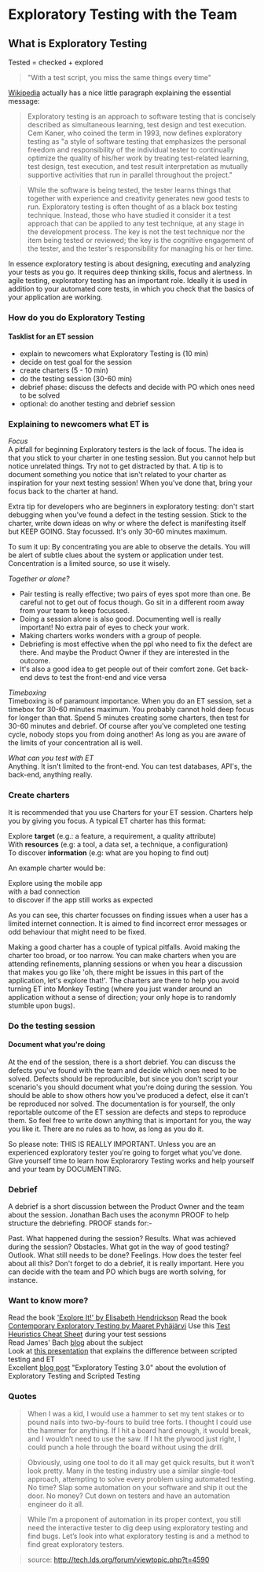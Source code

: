 
# Exploratory Testing with the Team 

## What is Exploratory Testing
Tested = checked + explored

> "With a test script, you miss the same things every time"

[Wikipedia](http://en.wikipedia.org/wiki/Exploratory_testing) actually has a nice little paragraph explaining the essential message:

> Exploratory testing is an approach to software testing that is concisely described as simultaneous learning, test design and test execution. Cem Kaner, who coined the term in 1993, now defines exploratory testing as "a style of software testing that emphasizes the personal freedom and responsibility of the individual tester to continually optimize the quality of his/her work by treating test-related learning, test design, test execution, and test result interpretation as mutually supportive activities that run in parallel throughout the project."

> While the software is being tested, the tester learns things that together with experience and creativity generates new good tests to run. Exploratory testing is often thought of as a black box testing technique. Instead, those who have studied it consider it a test approach that can be applied to any test technique, at any stage in the development process. The key is not the test technique nor the item being tested or reviewed; the key is the cognitive engagement of the tester, and the tester's responsibility for managing his or her time.

In essence exploratory testing is about designing, executing and analyzing your tests as you go. It requires deep thinking skills, focus and alertness. In agile testing, exploratory testing has an important role. Ideally it is used in addition to your automated core tests, in which you check that the basics of your application are working.  

### How do you do Exploratory Testing 
#### Tasklist for an ET session
* explain to newcomers what Exploratory Testing is (10 min) 
* decide on test goal for the session
* create charters (5 - 10 min) 
* do the testing session (30-60 min) 
* debrief phase: discuss the defects and decide with PO which ones need to be solved 
* optional: do another testing and debrief session

### Explaining to newcomers what ET is
*Focus*  
A pitfall for beginning Exploratory testers is the lack of focus. The idea is that you stick to your charter in one testing session. But you cannot help but notice unrelated things. Try not to get distracted by that. A tip is to document something you notice that isn't related to your charter as inspiration for your next testing session! When you've done that, bring your focus back to the charter at hand. 

Extra tip for developers who are beginners in exploratory testing: don't start debugging when you've found a defect in the testing session. Stick to the charter, write down ideas on why or where the defect is manifesting itself but KEEP GOING. Stay focussed. It's only 30-60 minutes maximum.

To sum it up: By concentrating you are able to observe the details. You will be alert of subtle clues about the system or application under test. Concentration is a limited source, so use it wisely.

*Together or alone?*  
* Pair testing is really effective; two pairs of eyes spot more than one. Be careful not to get out of focus though. Go sit in a different room away from your team to keep focussed.
* Doing a session alone is also good. Documenting well is really important! No extra pair of eyes to check your work.
* Making charters works wonders with a group of people.
* Debriefing is most effective when the ppl who need to fix the defect are there. And maybe the Product Owner if they are interested in the outcome.
* It's also a good idea to get people out of their comfort zone. Get back-end devs to test the front-end and vice versa

*Timeboxing*  
Timeboxing is of paramount importance. When you do an ET session, set a timebox for 30-60 minutes maximum. You probably cannot hold deep focus for longer than that. Spend 5 minutes creating some charters, then test for 30-60 minutes and debrief. Of course after you've completed one testing cycle, nobody stops you from doing another! As long as you are aware of the limits of your concentration all is well. 

*What can you test with ET*  
Anything. It isn't limited to the front-end. You can test databases, API's, the back-end, anything really.

### Create charters
It is recommended that you use Charters for your ET session. Charters help you by giving you focus. A typical ET charter has this format:

Explore **target** (e.g.: a feature, a requirement, a quality attribute)   
With **resources** (e.g: a tool, a data set, a technique, a configuration)    
To discover **information** (e.g: what are you hoping to find out)  


An example charter would be:

Explore using the mobile app  
with a bad connection  
to discover if the app still works as expected

 
As you can see, this charter focusses on finding issues when a user has a limited internet connection. It is aimed to find incorrect error messages or odd behaviour that might need to be fixed. 

Making a good charter has a couple of typical pitfalls. Avoid making the charter too broad, or too narrow. You can make charters when you are attending refinements, planning sessions or when you hear a discussion that makes you go like 'oh, there might be issues in this part of the application, let's explore that!'. The charters are there to help you avoid turning ET into Monkey Testing (where you just wander around an application without a sense of direction; your only hope is to randomly stumble upon bugs).

### Do the testing session
#### Document what you're doing
At the end of the session, there is a short debrief. You can discuss the defects you've found with the team and decide which ones need to be solved. Defects should be reproducible, but since you don't script your scenario's you should document what you're doing during the session. You should be able to show others how you've produced a defect, else it can't be reproduced nor solved. The documentation is for yourself, the only reportable outcome of the ET session are defects and steps to reproduce them. So feel free to write down anything that is important for you, the way you like it. There are no rules as to how, as long as you do it.

So please note: THIS IS REALLY IMPORTANT. Unless you are an experienced exploratory tester you're going to forget what you've done. Give yourself time to learn how Explorarory Testing works and help yourself and your team by DOCUMENTING.  

### Debrief
A debrief is a short discussion between the Product Owner and the team about the session. Jonathan Bach uses the aconymn PROOF to help structure the debriefing. PROOF stands for:-

Past. What happened during the session?
Results. What was achieved during the session?
Obstacles. What got in the way of good testing?
Outlook. What still needs to be done?
Feelings. How does the tester feel about all this?
Don't forget to do a debrief, it is really important. Here you can decide with the team and PO which bugs are worth solving, for instance.

### Want to know more?
Read the book ['Explore It!' by Elisabeth Hendrickson](https://www.amazon.com/Explore-It-Increase-Confidence-Exploratory/dp/1937785025)
Read the book [Contemporary Exploratory Testing by Maaret Pyhäjärvi](https://leanpub.com/exploratorytesting)
Use this [Test Heuristics Cheat Sheet](http://testobsessed.com/wp-content/uploads/2011/04/testheuristicscheatsheetv1.pdf) during your test sessions  
Read James' Bach [blog](http://www.satisfice.com/articles/what_is_et.shtml) about the subject  
Look at [this presentation](http://www.kaner.com/pdfs/QAIExploring.pdf) that explains the difference between scripted testing and ET  
Excellent [blog post](http://www.satisfice.com/blog/archives/1509) "Exploratory Testing 3.0" about the evolution of Exploratory Testing and Scripted Testing
 

### Quotes
> When I was a kid, I would use a hammer to set my tent stakes or to pound nails into two-by-fours to build tree forts. I thought I could use the hammer for anything. If I hit a board hard enough, it would break, and I wouldn’t need to use the saw. If I hit the plywood just right, I could punch a hole through the board without using the drill.

> Obviously, using one tool to do it all may get quick results, but it won’t look pretty. Many in the testing industry use a similar single-tool approach, attempting to solve every problem using automated testing. No time? Slap some automation on your software and ship it out the door. No money? Cut down on testers and have an automation engineer do it all.

>While I’m a proponent of automation in its proper context, you still need the interactive tester to dig deep using exploratory testing and find bugs. Let’s look into what exploratory testing is and a method to find great exploratory testers.

>source: http://tech.lds.org/forum/viewtopic.php?t=4590
